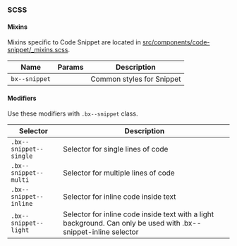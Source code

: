 ### SCSS

#### Mixins

Mixins specific to Code Snippet are located in [src/components/code-snippet/\_mixins.scss]().

| Name          | Params | Description               |
| ------------- | ------ | ------------------------- |
| `bx--snippet` |        | Common styles for Snippet |

#### Modifiers

Use these modifiers with `.bx--snippet` class.

| Selector               | Description                                                                                                      |
| ---------------------- | ---------------------------------------------------------------------------------------------------------------- |
| `.bx--snippet--single` | Selector for single lines of code                                                                                |
| `.bx--snippet--multi`  | Selector for multiple lines of code                                                                              |
| `.bx--snippet--inline` | Selector for inline code inside text                                                                             |
| `.bx--snippet--light`  | Selector for inline code inside text with a light background. Can only be used with .bx--snippet-inline selector |
